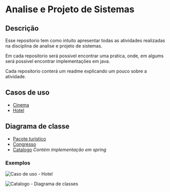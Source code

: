 # Analise e Projeto de Sistemas


## Descrição

Esse repositorio tem como intuito apresentar todas as atividades realizadas na disciplina de analise e projeto de sistemas.

Em cada repositorio será possivel encontrar uma pratica, onde, em algums será possivel encontrar implementações em java.

Cada repositorio conterá um readme explicando um pouco sobre a atividade.
## Casos de uso

- [Cinema](https://github.com/Erickson-Eng/Analise-e-Projeto-de-Sistemas/tree/main/Caso%20de%20uso/Cinema)
- [Hotel](https://github.com/Erickson-Eng/Analise-e-Projeto-de-Sistemas/tree/main/Caso%20de%20uso/Hotel)

## Diagrama de classe

- [Pacote turistico](https://github.com/Erickson-Eng/Analise-e-Projeto-de-Sistemas/tree/main/Diagrama%20de%20classe/PacoteTuristico)
- [Congresso](https://github.com/Erickson-Eng/Analise-e-Projeto-de-Sistemas/tree/main/Diagrama%20de%20classe/Congresso/Diagrams)
- [Catalogo](https://github.com/Erickson-Eng/Analise-e-Projeto-de-Sistemas/tree/main/Diagrama%20de%20classe/Catalogo) *Contém implementação em spring*


### Exemplos

![Caso de uso - Hotel](https://github.com/Erickson-Eng/Analise-e-Projeto-de-Sistemas/tree/main/Caso%20de%20uso/Hotel)

![Catalogo - Diagrama de classes](https://github.com/Erickson-Eng/Analise-e-Projeto-de-Sistemas/tree/main/Diagrama%20de%20classe/Catalogo)
